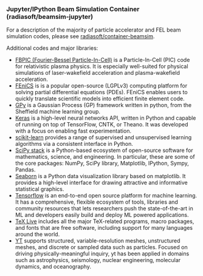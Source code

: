 ### Jupyter/IPython Beam Simulation Container (radiasoft/beamsim-jupyter)

For a description of the majority of particle accelerator and FEL beam
simulation codes, please see
[radiasoft/container-beamsim](https://github.com/radiasoft/container-beamsim).

Additional codes and major libraries:

* [FBPIC (Fourier-Bessel Particle-In-Cell)](https://fbpic.github.io) is
  a Particle-In-Cell (PIC) code for relativistic plasma physics. It is
  especially well-suited for physical simulations of laser-wakefield
  acceleration and plasma-wakefield acceleration.
* [FEniCS](https://fenicsproject.org) is is a popular open-source (LGPLv3)
  computing platform for solving partial differential equations (PDEs). 
  FEniCS enables users to quickly translate scientific models into efficient 
  finite element code.
* [GPy](https://sheffieldml.github.io/GPy/) is a Gaussian Process (GP)
  framework written in python, from the Sheffield machine learning
  group.
* [Keras](http://keras.io) is a high-level neural networks API,
  written in Python and capable of running on top of TensorFlow, CNTK,
  or Theano. It was developed with a focus on enabling fast
  experimentation.
* [scikit-learn](https://scikit-learn.org) provides a range of
  supervised and unsupervised learning algorithms via a consistent
  interface in Python.
* [SciPy stack](https://www.scipy.org) is a Python-based ecosystem of
  open-source software for mathematics, science, and engineering. In
  particular, these are some of the core packages: NumPy, SciPy
  library, Matplotlib, IPython, Sympy, Pandas.
* [Seaborn](https://seaborn.pydata.org) is a Python data visualization
  library based on matplotlib. It provides a high-level interface for
  drawing attractive and informative statistical graphics.
* [Tensorflow](https://www.tensorflow.org) is an end-to-end open
  source platform for machine learning. It has a comprehensive,
  flexible ecosystem of tools, libraries and community resources that
  lets researchers push the state-of-the-art in ML and developers
  easily build and deploy ML powered applications.
* [TeX Live](https://www.tug.org/texlive/) includes all the major
  TeX-related programs, macro packages, and fonts that are free
  software, including support for many languages around the world.
* [YT](https://yt-project.org) supports structured,
  variable-resolution meshes, unstructured meshes, and discrete or
  sampled data such as particles. Focused on driving
  physically-meaningful inquiry, yt has been applied in domains such
  as astrophysics, seismology, nuclear engineering, molecular
  dynamics, and oceanography.
